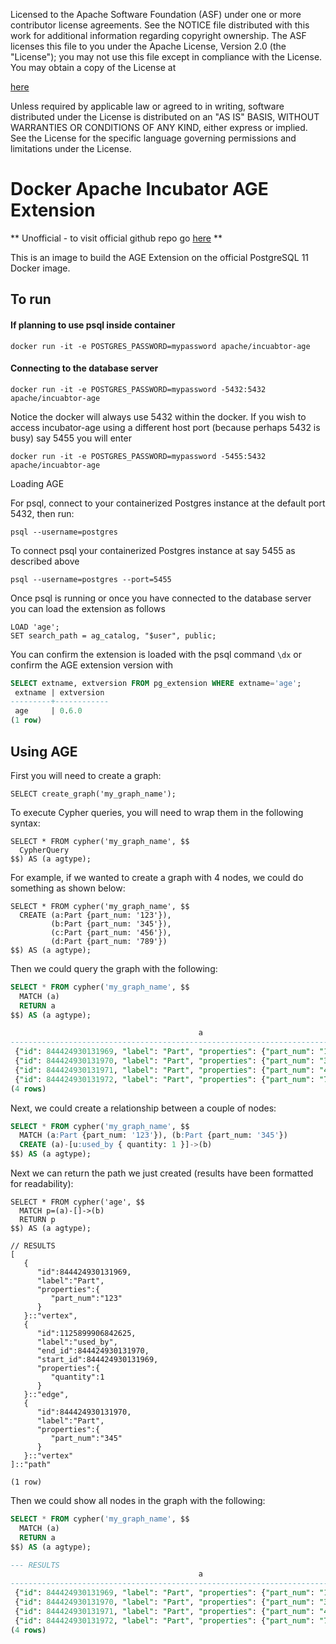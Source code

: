Licensed to the Apache Software Foundation (ASF) under one
or more contributor license agreements.  See the NOTICE file
distributed with this work for additional information
regarding copyright ownership.  The ASF licenses this file
to you under the Apache License, Version 2.0 (the
"License"); you may not use this file except in compliance
with the License.  You may obtain a copy of the License at

   [here](http://www.apache.org/licenses/LICENSE-2.0)

Unless required by applicable law or agreed to in writing,
software distributed under the License is distributed on an
"AS IS" BASIS, WITHOUT WARRANTIES OR CONDITIONS OF ANY
KIND, either express or implied.  See the License for the
specific language governing permissions and limitations
under the License.

# Docker Apache Incubator AGE Extension
** Unofficial - to visit official github repo go [here](https://github.com/apache/incubator-age) **

This is an image to build the AGE Extension on the official PostgreSQL 11 Docker image. 

## To run
#### If planning to use psql inside container

```docker run -it -e POSTGRES_PASSWORD=mypassword apache/incuabtor-age```
#### Connecting to the database server

```docker run -it -e POSTGRES_PASSWORD=mypassword -5432:5432 apache/incuabtor-age```

Notice the docker will always use 5432 within the docker. If you wish to access incubator-age using a different host port (because perhaps 5432 is busy) say 5455 you will enter

```docker run -it -e POSTGRES_PASSWORD=mypassword -5455:5432 apache/incuabtor-age```

Loading AGE

For psql, connect to your containerized Postgres instance at the default port 5432, then run:

```psql --username=postgres```

To connect psql your containerized Postgres instance at say 5455 as described above

```psql --username=postgres --port=5455```

Once psql is running or once you have connected to the database server you can load the extension as follows

```CREATE EXTENSION age;
LOAD 'age';
SET search_path = ag_catalog, "$user", public;
```

You can confirm the extension is loaded with the psql command
```\dx``` or confirm the AGE extension version with

```sql
SELECT extname, extversion FROM pg_extension WHERE extname='age';
 extname | extversion
---------+------------
 age     | 0.6.0
(1 row)
```


## Using AGE
First you will need to create a graph:

```
SELECT create_graph('my_graph_name');
```

To execute Cypher queries, you will need to wrap them in the following syntax:
```
SELECT * FROM cypher('my_graph_name', $$
  CypherQuery
$$) AS (a agtype);
```
For example, if we wanted to create a graph with 4 nodes, we could do something as shown below:
```
SELECT * FROM cypher('my_graph_name', $$
  CREATE (a:Part {part_num: '123'}), 
         (b:Part {part_num: '345'}), 
         (c:Part {part_num: '456'}), 
         (d:Part {part_num: '789'})
$$) AS (a agtype);
```

Then we could query the graph with the following:
```sql
SELECT * FROM cypher('my_graph_name', $$
  MATCH (a)
  RETURN a
$$) AS (a agtype);

                                          a
-------------------------------------------------------------------------------------
 {"id": 844424930131969, "label": "Part", "properties": {"part_num": "123"}}::vertex
 {"id": 844424930131970, "label": "Part", "properties": {"part_num": "345"}}::vertex
 {"id": 844424930131971, "label": "Part", "properties": {"part_num": "456"}}::vertex
 {"id": 844424930131972, "label": "Part", "properties": {"part_num": "789"}}::vertex
(4 rows)
```
Next, we could create a relationship between a couple of nodes:
```sql
SELECT * FROM cypher('my_graph_name', $$
  MATCH (a:Part {part_num: '123'}), (b:Part {part_num: '345'})
  CREATE (a)-[u:used_by { quantity: 1 }]->(b)
$$) AS (a agtype);
```

Next we can return the path we just created (results have been formatted for readability):
```
SELECT * FROM cypher('age', $$
  MATCH p=(a)-[]->(b)
  RETURN p
$$) AS (a agtype);

// RESULTS
[
   {
      "id":844424930131969,
      "label":"Part",
      "properties":{
         "part_num":"123"
      }
   }::"vertex",
   {
      "id":1125899906842625,
      "label":"used_by",
      "end_id":844424930131970,
      "start_id":844424930131969,
      "properties":{
         "quantity":1
      }
   }::"edge",
   {
      "id":844424930131970,
      "label":"Part",
      "properties":{
         "part_num":"345"
      }
   }::"vertex"
]::"path"

(1 row)
```
Then we could show all nodes in the graph with the following:

```sql
SELECT * FROM cypher('my_graph_name', $$
  MATCH (a)
  RETURN a
$$) AS (a agtype);

--- RESULTS
                                          a
-------------------------------------------------------------------------------------
 {"id": 844424930131969, "label": "Part", "properties": {"part_num": "123"}}::vertex
 {"id": 844424930131970, "label": "Part", "properties": {"part_num": "345"}}::vertex
 {"id": 844424930131971, "label": "Part", "properties": {"part_num": "456"}}::vertex
 {"id": 844424930131972, "label": "Part", "properties": {"part_num": "789"}}::vertex
(4 rows)
```
